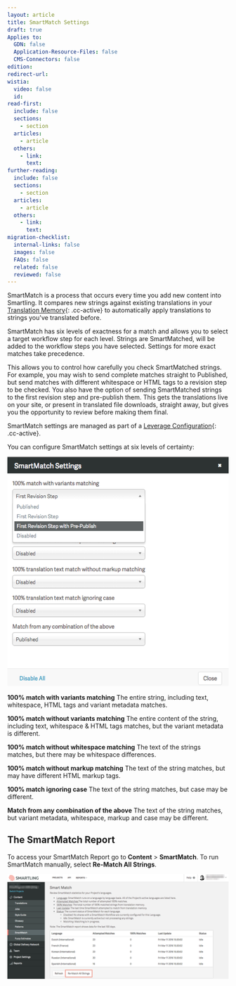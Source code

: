 ```yaml
---
layout: article
title: SmartMatch Settings
draft: true
Applies to:
  GDN: false
  Application-Resource-Files: false
  CMS-Connectors: false
edition:
redirect-url:
wistia:
  video: false
  id:
read-first:
  include: false
  sections:
    - section
  articles:
    - article
  others:
    - link:
      text:
further-reading:
  include: false
  sections:
    - section
  articles:
    - article
  others:
    - link:
      text:
migration-checklist:
  internal-links: false
  images: false
  FAQs: false
  related: false
  reviewed: false
---
```



SmartMatch is a process that occurs every time you add new content into Smartling. It compares new strings against existing translations in your [Translation Memory](){: .cc-active} to automatically apply translations to strings you've translated before.

SmartMatch has six levels of exactness for a match and allows you to select a target workflow step for each level. Strings are SmartMatched, will be added to the workflow steps you have selected. Settings for more exact matches take precedence.

This allows you to control how carefully you check SmartMatched strings. For example, you may wish to send complete matches straight to Published, but send matches with different whitespace or HTML tags to a revision step to be checked. You also have the option of sending SmartMatched strings to the first revision step and pre-publish them. This gets the translations live on your site, or present in translated file downloads, straight away, but gives you the opportunity to review before making them final.

SmartMatch settings are managed as part of a [Leverage Configuration](){: .cc-active}.

You can configure SmartMatch settings at six levels of certainty:

![medium](/uploads/versions/smartling___translation_memory---x----573-593x---.png)

**100% match with variants matching** The entire string, including text, whitespace, HTML tags and variant metadata matches.

**100% match without variants matching** The entire content of the string, including text, whitespace & HTML tags matches, but the variant metadata is different.

**100% match without whitespace matching** The text of the strings matches, but there may be whitespace differences.

**100% match without markup matching** The text of the string matches, but may have different HTML markup tags.

**100% match ignoring case** The text of the string matches, but case may be different.

**Match from any combination of the above** The text of the string matches, but variant metadata, whitespace, markup and case may be different.

## The SmartMatch Report

To access your SmartMatch Report go to **Content** &gt; **SmartMatch**. To run SmartMatch manually, select **Re-Match All Strings**.

![](/uploads/versions/smartling___smartmatch_report---x----1313-621x---.png)